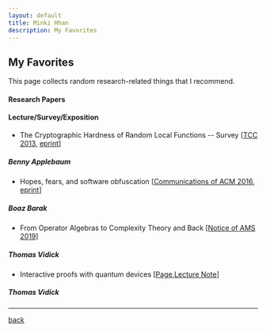 ```yaml
---
layout: default
title: Minki Hhan
description: My Favorites
---
```


## My Favorites
This page collects random research-related things that I recommend.

#### Research Papers

#### Lecture/Survey/Exposition
- The Cryptographic Hardness of Random Local Functions -- Survey [[TCC 2013](https://link.springer.com/chapter/10.1007/978-3-642-36594-2_33), [eprint](https://eprint.iacr.org/2015/165)]
##### Benny Applebaum
- Hopes, fears, and software obfuscation [[Communications of ACM 2016](https://dl.acm.org/doi/10.1145/2757276), [eprint](https://eprint.iacr.org/2016/210)]
##### Boaz Barak
- From Operator Algebras to Complexity Theory and Back [[Notice of AMS 2019](https://www.ams.org/journals/notices/201910/rnoti-p1618.pdf)]
##### Thomas Vidick
- Interactive proofs with quantum devices [[Page](http://users.cms.caltech.edu/~vidick/teaching/fsmp/),[Lecture Note](http://users.cms.caltech.edu/~vidick/teaching/fsmp/fsmp.pdf)]
##### Thomas Vidick


* * *

[back](./)
